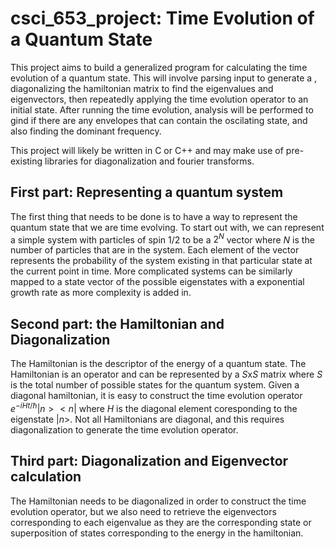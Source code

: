 # csci_653_project: Time Evolution of a Quantum State


This project aims to build a generalized program for calculating the time evolution of a quantum state. This will involve parsing input to generate a , diagonalizing the hamiltonian matrix to find the eigenvalues and eigenvectors, then repeatedly applying the time evolution operator to an initial state. After running the time evolution, analysis will be performed to gind if there are any envelopes that can contain the oscilating state, and also finding the dominant frequency.


This project will likely be written in C or C++ and may make use of pre-existing libraries for diagonalization and fourier transforms.

## First part: Representing a quantum system
The first thing that needs to be done is to have a way to represent the quantum state that we are time evolving. To start out with, we can represent a simple system with particles of spin 1/2 to be a $2^N$ vector where $N$ is the number of particles that are in the system. Each element of the vector represents the probability of the system existing in that particular state at the current point in time. More complicated systems can be similarly mapped to a state vector of the possible eigenstates with a exponential growth rate as more complexity is added in.

## Second part: the Hamiltonian and Diagonalization
The Hamiltonian is the descriptor of the energy of a quantum state. The Hamiltonian is an operator and can be represented by a $S$x$S$ matrix where $S$ is the total number of possible states for the quantum system. Given a diagonal hamiltonian, it is easy to construct the time evolution operator $e^{-iHt/ \hbar } |n><n|$ where $H$ is the diagonal element coresponding to the eigenstate $|n>$. Not all Hamiltonians are diagonal, and this requires diagonalization to generate the time evolution operator.

## Third part: Diagonalization and Eigenvector calculation
The Hamiltonian needs to be diagonalized in order to construct the time evolution operator, but we also need to retrieve the eigenvectors corresponding to each eigenvalue as they are the corresponding state or superposition of states corresponding to the energy in the hamiltonian.
